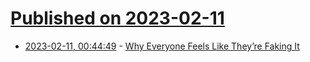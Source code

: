 # [Published on 2023-02-11](index.md)

* [2023-02-11, 00:44:49](https://news.ycombinator.com/item?id=34748213) - [Why Everyone Feels Like They’re Faking It](https://www.newyorker.com/magazine/2023/02/13/the-dubious-rise-of-impostor-syndrome)
